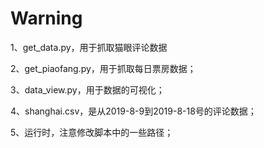 # Warning

1、get_data.py，用于抓取猫眼评论数据

2、get_piaofang.py，用于抓取每日票房数据；

3、data_view.py，用于数据的可视化；

4、shanghai.csv，是从2019-8-9到2019-8-18号的评论数据；

5、运行时，注意修改脚本中的一些路径；
